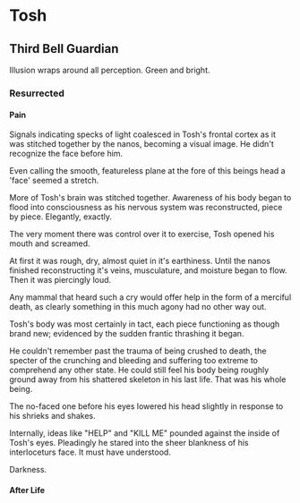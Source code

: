 # Tosh 

## Third Bell Guardian

Illusion wraps around all perception. Green and bright. 

### Resurrected

#### Pain

Signals indicating specks of light coalesced in Tosh's frontal cortex as it was stitched together by the nanos, becoming a visual image. He didn't recognize the face before him. 

Even calling the smooth, featureless plane at the fore of this beings head a 'face' seemed a stretch. 

More of Tosh's brain was stitched together. Awareness of his body began to flood into consciousness as his nervous system was reconstructed, piece by piece. Elegantly, exactly. 

The very moment there was control over it to exercise, Tosh opened his mouth and screamed. 

At first it was rough, dry, almost quiet in it's earthiness. Until the nanos finished reconstructing it's veins, musculature, and moisture began to flow. Then it was piercingly loud.

Any mammal that heard such a cry would offer help in the form of a merciful death, as clearly something in this much agony had no other way out. 

Tosh's body was most certainly in tact, each piece functioning as though brand new; evidenced by the sudden frantic thrashing it began. 

He couldn't remember past the trauma of being crushed to death, the specter of the crunching and bleeding and suffering too extreme to comprehend any other state. He could still feel his body being roughly ground away from his shattered skeleton in his last life. That was his whole being. 

The no-faced one before his eyes lowered his head slightly in response to his shrieks and shakes. 

Internally, ideas like "HELP" and "KILL ME" pounded against the inside of Tosh's eyes. Pleadingly he stared into the sheer blankness of his interloceturs face. It must have understood. 

Darkness. 

#### After Life

